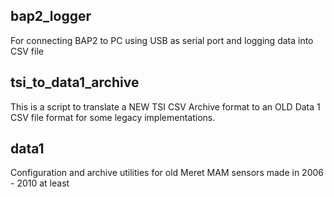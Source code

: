 ## bap2_logger ##

For connecting BAP2 to PC using USB as serial port and logging data into CSV file

## tsi_to_data1_archive ##

This is a script to translate a NEW TSI CSV Archive format to an OLD Data 1 CSV file format
for some legacy implementations.

## data1 ##

Configuration and archive utilities for old Meret MAM sensors made in 2006 - 2010 at least
